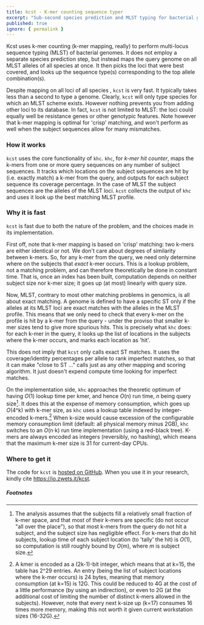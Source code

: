 ```yaml
---
title: kcst - K-mer counting sequence typer
excerpt: "Sub-second species prediction and MLST typing for bacterial genome assemblies"
published: true
ignore: { permalink }
---
```


Kcst uses k-mer counting (k-mer mapping, really) to perform multi-locus sequence typing (MLST) of bacterial genomes.  It does not employ a separate species prediction step, but instead maps the query genome on all MLST alleles of all species at once.  It then picks the loci that were best covered, and looks up the sequence type(s) corresponding to the top allele combination(s).

Despite mapping on all loci of all species , `kcst` is very fast.  It typically takes less than a second to type a genome.  Clearly, `kcst` will only type species for which an MLST scheme exists.  However nothing prevents you from adding other loci to its database.  In fact, `kcst` is not limited to MLST: the loci could equally well be resistance genes or other genotypic features.  Note however that k-mer mapping is optimal for 'crisp' matching, and won't perform as well when the subject sequences allow for many mismatches.


### How it works

`kcst` uses the core functionality of `khc`.  `khc`, for _k-mer hit counter_, maps the k-mers from one or more query sequences on any number of subject sequences.  It tracks which locations on the subject sequences are hit by (i.e. exactly match) a k-mer from the query, and outputs for each subject sequence its coverage percentage.  In the case of MLST the subject sequences are the alleles of the MLST loci.  `kcst` collects the output of `khc` and uses it look up the best matching MLST profile.


### Why it is fast

`kcst` is fast due to both the nature of the problem, and the choices made in its implementation.

First off, note that k-mer mapping is based on 'crisp' matching: two k-mers are either identical or not.  We don't care about degrees of similarity between k-mers.  So, for any k-mer from the query, we need only determine where on the subjects that _exact_ k-mer occurs.  This is a lookup problem, not a matching problem, and can therefore theoretically be done in constant time.  That is, once an index has been built, computation depends on neither subject size nor k-mer size; it goes up (at most) linearly with query size.

Now, MLST, contrary to most other matching problems in genomics, is all about exact matching.  A genome is defined to have a specific ST only if the alleles at its MLST loci are exact matches with the alleles in the MLST profile.  This means that we only need to check that every k-mer on the profile is hit by a k-mer from the query - under the proviso that smaller k-mer sizes tend to give more spurious hits.  This is precisely what `khc` does: for each k-mer in the query, it looks up the list of locations in the subjects where the k-mer occurs, and marks each location as 'hit'.

This does not imply that `kcst` only calls exact ST matches.  It uses the coverage/identity percentages per allele to rank imperfect matches, so that it can make "close to ST ..." calls just as any other mapping and scoring algorithm.  It just doesn't expend compute time looking for imperfect matches.

On the implementation side, `khc` approaches the theoretic optimum of having _O_(1) lookup time per kmer, and hence _O_(n) run time, _n_ being query size[^1].  It does this at the expense of memory consumption, which goes up _O_(4^k) with k-mer size, as `khc` uses a lookup table indexed by integer-encoded k-mers.[^2]  When k-size would cause excession of the configurable memory consumption limit (default: all physical memory minus 2GB), `khc` switches to an _O_(n⋅k) run time implementation (using a red-black tree).  K-mers are always encoded as integers (reversibly, no hashing), which means that the maximum k-mer size is 31 for current-day CPUs.


### Where to get it

The code for `kcst` is [hosted on GitHub](https://github.com/zwets/kcst).  When you use it in your research, kindly cite <https://io.zwets.it/kcst>.


##### Footnotes

[^1]: The analysis assumes that the subjects fill a relatively small fraction of k-mer space, and that most of their k-mers are specific (do not occur "all over the place"), so that most k-mers from the query do not hit a subject, and the subject size has negligible effect.  For k-mers that do hit subjects, lookup time of each subject location (to 'tally' the hit) is _O_(1), so computation is still roughly bound by _O_(m), where _m_ is subject size.

[^2]: A kmer is encoded as a (2k-1)-bit integer, which means that at k=15, the table has 2^29 entries.  An entry (being the list of subject locations where the k-mer occurs) is 24 bytes, meaning that memory consumption (at k=15) is 12G.  This could be reduced to 4G at the cost of a little performance (by using an indirection), or even to 2G (at the additional cost of limiting the number of distinct k-mers allowed in the subjects).  However, note that every next k-size up (k=17)[^3] consumes 16 times more memory, making this not worth it given current workstation sizes (16-32G).

[^3]: The k-mer size must be odd so that there is an encoding that uniquely represents both the forward and reverse strands of the k-mer.  We pick this to be the bit-representation (with a=00, c=01, g=10, t=11) of whichever of the two strands happens to have 'a' or 'c' as its middle base.  This also explains why the integer representation has 2k*-1* bits: the centre base requires only a single bit in the encoding.

